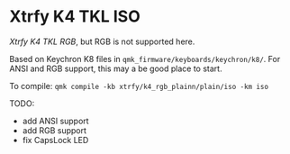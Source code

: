 # Xtrfy K4 TKL ISO

_Xtrfy K4 TKL RGB_, but RGB is not supported here.

Based on Keychron K8 files in `qmk_firmware/keyboards/keychron/k8/`. For ANSI and RGB support, this may a be good place to start.

To compile: `qmk compile -kb xtrfy/k4_rgb_plainn/plain/iso -km iso`

TODO:
- add ANSI support
- add RGB support
- fix CapsLock LED
